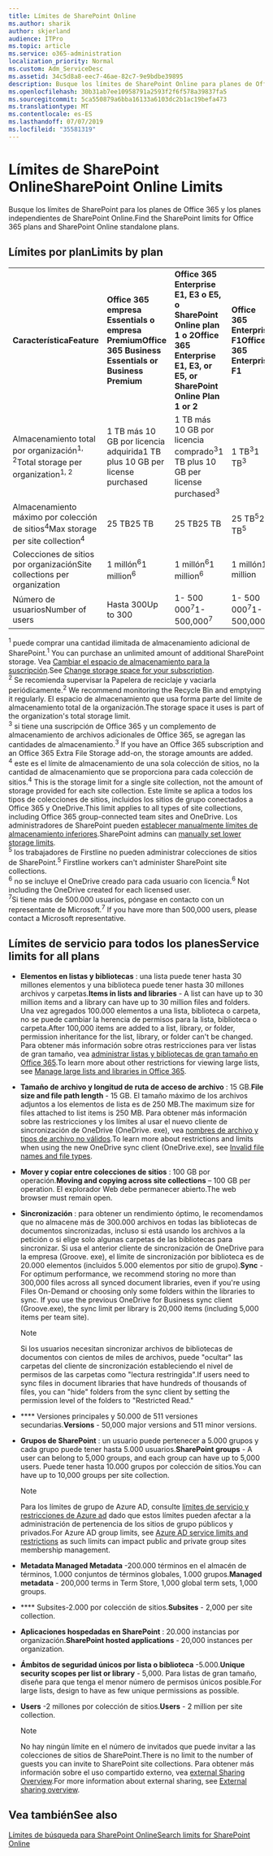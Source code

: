 ```yaml
---
title: Límites de SharePoint Online
ms.author: sharik
author: skjerland
audience: ITPro
ms.topic: article
ms.service: o365-administration
localization_priority: Normal
ms.custom: Adm_ServiceDesc
ms.assetid: 34c5d8a8-eec7-46ae-82c7-9e9bdbe39895
description: Busque los límites de SharePoint Online para planes de Office 365 Enterprise e independientes.
ms.openlocfilehash: 30b31ab7ee10958791a2593f2f6f578a39837fa5
ms.sourcegitcommit: 5ca550879a6bba16133a6103dc2b1ac19befa473
ms.translationtype: MT
ms.contentlocale: es-ES
ms.lasthandoff: 07/07/2019
ms.locfileid: "35581319"
---
```

# <a name="sharepoint-online-limits"></a><span data-ttu-id="7fdba-103">Límites de SharePoint Online</span><span class="sxs-lookup"><span data-stu-id="7fdba-103">SharePoint Online Limits</span></span> 

<span data-ttu-id="7fdba-104">Busque los límites de SharePoint para los planes de Office 365 y los planes independientes de SharePoint Online.</span><span class="sxs-lookup"><span data-stu-id="7fdba-104">Find the SharePoint limits for Office 365 plans and SharePoint Online standalone plans.</span></span>
  
## <a name="limits-by-plan"></a><span data-ttu-id="7fdba-105">Límites por plan</span><span class="sxs-lookup"><span data-stu-id="7fdba-105">Limits by plan</span></span> 

|||||
|:-----|:-----|:-----|:-----|
|<span data-ttu-id="7fdba-106">**Característica**</span><span class="sxs-lookup"><span data-stu-id="7fdba-106">**Feature**</span></span> <br/> |<span data-ttu-id="7fdba-107">**Office 365 empresa Essentials o empresa Premium**</span><span class="sxs-lookup"><span data-stu-id="7fdba-107">**Office 365 Business Essentials or Business Premium**</span></span> <br/> |<span data-ttu-id="7fdba-108">**Office 365 Enterprise E1, E3 o E5, o SharePoint Online plan 1 o 2**</span><span class="sxs-lookup"><span data-stu-id="7fdba-108">**Office 365 Enterprise E1, E3, or E5, or SharePoint Online Plan 1 or 2**</span></span> <br/> | <span data-ttu-id="7fdba-109">**Office 365 Enterprise F1**</span><span class="sxs-lookup"><span data-stu-id="7fdba-109">**Office 365 Enterprise F1**</span></span> <br/> |
|<span data-ttu-id="7fdba-110">Almacenamiento total por organización<sup>1, 2</sup></span><span class="sxs-lookup"><span data-stu-id="7fdba-110">Total storage per organization<sup>1, 2</sup></span></span> <br/> |<span data-ttu-id="7fdba-111">1 TB más 10 GB por licencia adquirida</span><span class="sxs-lookup"><span data-stu-id="7fdba-111">1 TB plus 10 GB per license purchased</span></span>  <br/> |<span data-ttu-id="7fdba-112">1 TB más 10 GB por licencia comprado<sup>3</sup></span><span class="sxs-lookup"><span data-stu-id="7fdba-112">1 TB plus 10 GB per license purchased<sup>3</sup></span></span> <br/> |<span data-ttu-id="7fdba-113">1 TB<sup>3</sup></span><span class="sxs-lookup"><span data-stu-id="7fdba-113">1 TB<sup>3</sup></span></span> <br/> |
|<span data-ttu-id="7fdba-114">Almacenamiento máximo por colección de sitios<sup>4</sup></span><span class="sxs-lookup"><span data-stu-id="7fdba-114">Max storage per site collection<sup>4</sup></span></span><br/> |<span data-ttu-id="7fdba-115">25 TB</span><span class="sxs-lookup"><span data-stu-id="7fdba-115">25 TB</span></span> <br/> |<span data-ttu-id="7fdba-116">25 TB</span><span class="sxs-lookup"><span data-stu-id="7fdba-116">25 TB</span></span> <br/> |<span data-ttu-id="7fdba-117">25 TB<sup>5</sup></span><span class="sxs-lookup"><span data-stu-id="7fdba-117">25 TB<sup>5</sup></span></span> <br/> |
|<span data-ttu-id="7fdba-118">Colecciones de sitios por organización</span><span class="sxs-lookup"><span data-stu-id="7fdba-118">Site collections per organization</span></span>  <br/> |<span data-ttu-id="7fdba-119">1 millón<sup>6</sup></span><span class="sxs-lookup"><span data-stu-id="7fdba-119">1 million<sup>6</sup></span></span> <br/> |<span data-ttu-id="7fdba-120">1 millón<sup>6</sup></span><span class="sxs-lookup"><span data-stu-id="7fdba-120">1 million<sup>6</sup></span></span> <br/> |<span data-ttu-id="7fdba-121">1 millón</span><span class="sxs-lookup"><span data-stu-id="7fdba-121">1 million</span></span><br/> |
|<span data-ttu-id="7fdba-122">Número de usuarios</span><span class="sxs-lookup"><span data-stu-id="7fdba-122">Number of users</span></span>  <br/> |<span data-ttu-id="7fdba-123">Hasta 300</span><span class="sxs-lookup"><span data-stu-id="7fdba-123">Up to 300</span></span>  <br/> |<span data-ttu-id="7fdba-124">1- 500 000<sup>7</sup></span><span class="sxs-lookup"><span data-stu-id="7fdba-124">1- 500,000<sup>7</sup></span></span> <br/> |<span data-ttu-id="7fdba-125">1- 500 000<sup>7</sup></span><span class="sxs-lookup"><span data-stu-id="7fdba-125">1- 500,000<sup>7</sup></span></span> <br/> |
   
<span data-ttu-id="7fdba-126"><sup>1</sup> puede comprar una cantidad ilimitada de almacenamiento adicional de SharePoint.</span><span class="sxs-lookup"><span data-stu-id="7fdba-126"><sup>1</sup> You can purchase an unlimited amount of additional SharePoint storage.</span></span> <span data-ttu-id="7fdba-127">Vea [Cambiar el espacio de almacenamiento para la suscripción](https://docs.microsoft.com/office365/admin/subscriptions-and-billing/add-storage-space).</span><span class="sxs-lookup"><span data-stu-id="7fdba-127">See [Change storage space for your subscription](https://docs.microsoft.com/office365/admin/subscriptions-and-billing/add-storage-space).</span></span> 
<br/><span data-ttu-id="7fdba-128"><sup>2</sup> Se recomienda supervisar la Papelera de reciclaje y vaciarla periódicamente.</span><span class="sxs-lookup"><span data-stu-id="7fdba-128"><sup>2</sup> We recommend monitoring the Recycle Bin and emptying it regularly.</span></span> <span data-ttu-id="7fdba-129">El espacio de almacenamiento que usa forma parte del límite de almacenamiento total de la organización.</span><span class="sxs-lookup"><span data-stu-id="7fdba-129">The storage space it uses is part of the organization's total storage limit.</span></span> 
<br/> <span data-ttu-id="7fdba-130"><sup>3</sup> si tiene una suscripción de Office 365 y un complemento de almacenamiento de archivos adicionales de Office 365, se agregan las cantidades de almacenamiento.</span><span class="sxs-lookup"><span data-stu-id="7fdba-130"><sup>3</sup> If you have an Office 365 subscription and an Office 365 Extra File Storage add-on, the storage amounts are added.</span></span> 
<br/> <span data-ttu-id="7fdba-131"><sup>4</sup> este es el límite de almacenamiento de una sola colección de sitios, no la cantidad de almacenamiento que se proporciona para cada colección de sitios.</span><span class="sxs-lookup"><span data-stu-id="7fdba-131"><sup>4</sup> This is the storage limit for a single site collection, not the amount of storage provided for each site collection.</span></span> <span data-ttu-id="7fdba-132">Este límite se aplica a todos los tipos de colecciones de sitios, incluidos los sitios de grupo conectados a Office 365 y OneDrive.</span><span class="sxs-lookup"><span data-stu-id="7fdba-132">This limit applies to all types of site collections, including Office 365 group-connected team sites and OneDrive.</span></span> <span data-ttu-id="7fdba-133">Los administradores de SharePoint pueden [establecer manualmente límites de almacenamiento inferiores](https://docs.microsoft.com/sharepoint/manage-site-collection-storage-limits).</span><span class="sxs-lookup"><span data-stu-id="7fdba-133">SharePoint admins can [manually set lower storage limits](https://docs.microsoft.com/sharepoint/manage-site-collection-storage-limits).</span></span> 
<br/> <span data-ttu-id="7fdba-134"><sup>5</sup> los trabajadores de Firstline no pueden administrar colecciones de sitios de SharePoint.</span><span class="sxs-lookup"><span data-stu-id="7fdba-134"><sup>5</sup> Firstline workers can't administer SharePoint site collections.</span></span> 
<br/> <span data-ttu-id="7fdba-135"><sup>6</sup> no se incluye el OneDrive creado para cada usuario con licencia.</span><span class="sxs-lookup"><span data-stu-id="7fdba-135"><sup>6</sup> Not including the OneDrive created for each licensed user.</span></span> 
<br/> <span data-ttu-id="7fdba-136"><sup>7</sup>Si tiene más de 500.000 usuarios, póngase en contacto con un representante de Microsoft.</span><span class="sxs-lookup"><span data-stu-id="7fdba-136"><sup>7</sup> If you have more than 500,000 users, please contact a Microsoft representative.</span></span> 
  
## <a name="service-limits-for-all-plans"></a><span data-ttu-id="7fdba-137">Límites de servicio para todos los planes</span><span class="sxs-lookup"><span data-stu-id="7fdba-137">Service limits for all plans</span></span>

- <span data-ttu-id="7fdba-138">**Elementos en listas y bibliotecas** : una lista puede tener hasta 30 millones elementos y una biblioteca puede tener hasta 30 millones archivos y carpetas.</span><span class="sxs-lookup"><span data-stu-id="7fdba-138">**Items in lists and libraries** - A list can have up to 30 million items and a library can have up to 30 million files and folders.</span></span> <span data-ttu-id="7fdba-139">Una vez agregados 100.000 elementos a una lista, biblioteca o carpeta, no se puede cambiar la herencia de permisos para la lista, biblioteca o carpeta.</span><span class="sxs-lookup"><span data-stu-id="7fdba-139">After 100,000 items are added to a list, library, or folder, permission inheritance for the list, library, or folder can't be changed.</span></span> <span data-ttu-id="7fdba-140">Para obtener más información sobre otras restricciones para ver listas de gran tamaño, vea [administrar listas y bibliotecas de gran tamaño en Office 365](https://support.office.com/article/b4038448-ec0e-49b7-b853-679d3d8fb784).</span><span class="sxs-lookup"><span data-stu-id="7fdba-140">To learn more about other restrictions for viewing large lists, see [Manage large lists and libraries in Office 365](https://support.office.com/article/b4038448-ec0e-49b7-b853-679d3d8fb784).</span></span> 

- <span data-ttu-id="7fdba-141">**Tamaño de archivo y longitud de ruta de acceso de archivo** : 15 GB.</span><span class="sxs-lookup"><span data-stu-id="7fdba-141">**File size and file path length** - 15 GB.</span></span> <span data-ttu-id="7fdba-142">El tamaño máximo de los archivos adjuntos a los elementos de lista es de 250 MB.</span><span class="sxs-lookup"><span data-stu-id="7fdba-142">The maximum size for files attached to list items is 250 MB.</span></span> <span data-ttu-id="7fdba-143">Para obtener más información sobre las restricciones y los límites al usar el nuevo cliente de sincronización de OneDrive (OneDrive. exe), vea [nombres de archivo y tipos de archivo no válidos](https://support.office.com/article/64883a5d-228e-48f5-b3d2-eb39e07630fa).</span><span class="sxs-lookup"><span data-stu-id="7fdba-143">To learn more about restrictions and limits when using the new OneDrive sync client (OneDrive.exe), see [Invalid file names and file types](https://support.office.com/article/64883a5d-228e-48f5-b3d2-eb39e07630fa).</span></span>

- <span data-ttu-id="7fdba-144">**Mover y copiar entre colecciones de sitios** : 100 GB por operación.</span><span class="sxs-lookup"><span data-stu-id="7fdba-144">**Moving and copying across site collections** – 100 GB per operation.</span></span> <span data-ttu-id="7fdba-145">El explorador Web debe permanecer abierto.</span><span class="sxs-lookup"><span data-stu-id="7fdba-145">The web browser must remain open.</span></span>

- <span data-ttu-id="7fdba-146">**Sincronización** : para obtener un rendimiento óptimo, le recomendamos que no almacene más de 300.000 archivos en todas las bibliotecas de documentos sincronizadas, incluso si está usando los archivos a la petición o si elige solo algunas carpetas de las bibliotecas para sincronizar. Si usa el anterior cliente de sincronización de OneDrive para la empresa (Groove. exe), el límite de sincronización por biblioteca es de 20.000 elementos (incluidos 5.000 elementos por sitio de grupo).</span><span class="sxs-lookup"><span data-stu-id="7fdba-146">**Sync** - For optimum performance, we recommend storing no more than 300,000 files across all synced document libraries, even if you're using Files On-Demand or choosing only some folders within the libraries to sync. If you use the previous OneDrive for Business sync client (Groove.exe), the sync limit per library is 20,000 items (including 5,000 items per team site).</span></span>

    > [!NOTE]
    > <span data-ttu-id="7fdba-147">Si los usuarios necesitan sincronizar archivos de bibliotecas de documentos con cientos de miles de archivos, puede "ocultar" las carpetas del cliente de sincronización estableciendo el nivel de permisos de las carpetas como "lectura restringida".</span><span class="sxs-lookup"><span data-stu-id="7fdba-147">If users need to sync files in document libraries that have hundreds of thousands of files, you can "hide" folders from the sync client by setting the permission level of the folders to "Restricted Read."</span></span> 

- <span data-ttu-id="7fdba-148">\*\*\*\* Versiones principales y 50.000 de 511 versiones secundarias.</span><span class="sxs-lookup"><span data-stu-id="7fdba-148">**Versions** - 50,000 major versions and 511 minor versions.</span></span>

- <span data-ttu-id="7fdba-149">**Grupos de SharePoint** : un usuario puede pertenecer a 5.000 grupos y cada grupo puede tener hasta 5.000 usuarios.</span><span class="sxs-lookup"><span data-stu-id="7fdba-149">**SharePoint groups** - A user can belong to 5,000 groups, and each group can have up to 5,000 users.</span></span> <span data-ttu-id="7fdba-150">Puede tener hasta 10.000 grupos por colección de sitios.</span><span class="sxs-lookup"><span data-stu-id="7fdba-150">You can have up to 10,000 groups per site collection.</span></span>
    > [!NOTE]
    > <span data-ttu-id="7fdba-151">Para los límites de grupo de Azure AD, consulte [límites de servicio y restricciones de Azure ad](https://docs.microsoft.com/azure/active-directory/users-groups-roles/directory-service-limits-restrictions) dado que estos límites pueden afectar a la administración de pertenencia de los sitios de grupo públicos y privados.</span><span class="sxs-lookup"><span data-stu-id="7fdba-151">For Azure AD group limits, see [Azure AD service limits and restrictions](https://docs.microsoft.com/azure/active-directory/users-groups-roles/directory-service-limits-restrictions) as such limits can impact public and private group sites membership management.</span></span> 
- <span data-ttu-id="7fdba-152">**Metadata Managed Metadata** -200.000 términos en el almacén de términos, 1.000 conjuntos de términos globales, 1.000 grupos.</span><span class="sxs-lookup"><span data-stu-id="7fdba-152">**Managed metadata** - 200,000 terms in Term Store, 1,000 global term sets, 1,000 groups.</span></span>

- <span data-ttu-id="7fdba-153">\*\*\*\* Subsites-2.000 por colección de sitios.</span><span class="sxs-lookup"><span data-stu-id="7fdba-153">**Subsites** - 2,000 per site collection.</span></span>

- <span data-ttu-id="7fdba-154">**Aplicaciones hospedadas en SharePoint** : 20.000 instancias por organización.</span><span class="sxs-lookup"><span data-stu-id="7fdba-154">**SharePoint hosted applications** - 20,000 instances per organization.</span></span>

- <span data-ttu-id="7fdba-155">**Ámbitos de seguridad únicos por lista o biblioteca** -5.000.</span><span class="sxs-lookup"><span data-stu-id="7fdba-155">**Unique security scopes per list or library** - 5,000.</span></span> <span data-ttu-id="7fdba-156">Para listas de gran tamaño, diseñe para que tenga el menor número de permisos únicos posible.</span><span class="sxs-lookup"><span data-stu-id="7fdba-156">For large lists, design to have as few unique permissions as possible.</span></span>

- <span data-ttu-id="7fdba-157">**Users** -2 millones por colección de sitios.</span><span class="sxs-lookup"><span data-stu-id="7fdba-157">**Users** - 2 million per site collection.</span></span>
    > [!NOTE]
    > <span data-ttu-id="7fdba-158">No hay ningún límite en el número de invitados que puede invitar a las colecciones de sitios de SharePoint.</span><span class="sxs-lookup"><span data-stu-id="7fdba-158">There is no limit to the number of guests you can invite to SharePoint site collections.</span></span> <span data-ttu-id="7fdba-159">Para obtener más información sobre el uso compartido externo, vea [external Sharing Overview](https://docs.microsoft.com/sharepoint/external-sharing-overview).</span><span class="sxs-lookup"><span data-stu-id="7fdba-159">For more information about external sharing, see [External sharing overview](https://docs.microsoft.com/sharepoint/external-sharing-overview).</span></span>
## <a name="see-also"></a><span data-ttu-id="7fdba-160">Vea también</span><span class="sxs-lookup"><span data-stu-id="7fdba-160">See also</span></span>

[<span data-ttu-id="7fdba-161">Límites de búsqueda para SharePoint Online</span><span class="sxs-lookup"><span data-stu-id="7fdba-161">Search limits for SharePoint Online</span></span>](https://docs.microsoft.com/sharepoint/search-limits)
